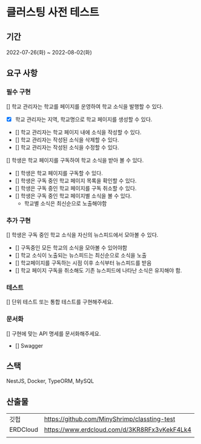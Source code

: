# 클러스팅 사전 테스트

## 기간

2022-07-26(화) ~ 2022-08-02(화)

## 요구 사항

### 필수 구현

[] 학교 관리자는 학교를 페이지를 운영하여 학교 소식을 발행할 수 있다.

-   [x] 학교 관리자는 지역, 학교명으로 학교 페이지를 생성할 수 있다.
-   [] 학교 관리자는 학교 페이지 내에 소식을 작성할 수 있다.
-   [] 학교 관리자는 작성된 소식을 삭제할 수 있다.
-   [] 학교 관리자는 작성된 소식을 수정할 수 있다.

[] 학생은 학교 페이지를 구독하여 학교 소식을 받아 볼 수 있다.

-   [] 학생은 학교 페이지를 구독할 수 있다.
-   [] 학생은 구독 중인 학교 페이지 목록을 확인할 수 있다.
-   [] 학생은 구독 중인 학교 페이지를 구독 취소할 수 있다.
-   [] 학생은 구독 중인 학교 페이지별 소식을 볼 수 있다.
    -   학교별 소식은 최신순으로 노출해야함

### 추가 구현

[] 학생은 구독 중인 학교 소식을 자신의 뉴스피드에서 모아볼 수 있다.

-   [] 구독중인 모든 학교의 소식을 모아볼 수 있어야함
-   [] 학교 소식이 노출되는 뉴스피드는 최신순으로 소식을 노출
-   [] 학교페이지를 구독하는 시점 이후 소식부터 뉴스피드를 받음
-   [] 학교 페이지 구독을 취소해도 기존 뉴스피드에 나타난 소식은 유지해야 함.

### 테스트

[] 단위 테스트 또는 통합 테스트를 구현해주세요.

### 문서화

[] 구현에 맞는 API 명세를 문서화해주세요.

-   [] Swagger

## 스택

NestJS, Docker, TypeORM, MySQL

## 산출물

|          |                                              |
| -------- | -------------------------------------------- |
| 깃헙     | https://github.com/MinyShrimp/classting-test |
| ERDCloud | https://www.erdcloud.com/d/3KR8RFx3vKekF4Lk4 |
|          |                                              |
